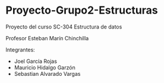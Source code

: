# Proyecto-Grupo2-Estructuras
Proyecto del curso SC-304 Estructura de datos<br>


Profesor Esteban Marín Chinchilla<br>

Integrantes:
- Joel García Rojas
- Mauricio Hidalgo Garzón
- Sebastian Alvarado Vargas
